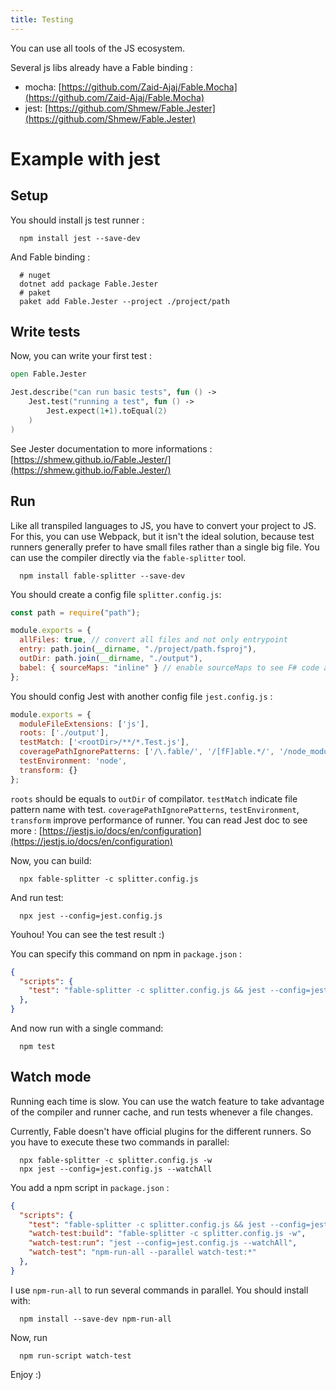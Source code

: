 ```yaml
---
title: Testing
---
```


You can use all tools of the JS ecosystem.

Several js libs already have a Fable binding :
- mocha: [https://github.com/Zaid-Ajaj/Fable.Mocha](https://github.com/Zaid-Ajaj/Fable.Mocha)
- jest: [https://github.com/Shmew/Fable.Jester](https://github.com/Shmew/Fable.Jester)

# Example with jest
## Setup
You should install js test runner :
```shell
  npm install jest --save-dev
```
And Fable binding :
```shell
  # nuget
  dotnet add package Fable.Jester
  # paket
  paket add Fable.Jester --project ./project/path
```

## Write tests
Now, you can write your first test :
```fsharp
open Fable.Jester

Jest.describe("can run basic tests", fun () ->
    Jest.test("running a test", fun () ->
        Jest.expect(1+1).toEqual(2)
    )
)
```
See Jester documentation to more informations : [https://shmew.github.io/Fable.Jester/](https://shmew.github.io/Fable.Jester/)

## Run
Like all transpiled languages to JS, you have to convert your project to JS.
For this, you can use Webpack, but it isn't the ideal solution, because test runners generally prefer to have small files rather than a single big file.
You can use the compiler directly via the `fable-splitter` tool.
```shell
  npm install fable-splitter --save-dev
```

You should create a config file `splitter.config.js`:
```js
const path = require("path");

module.exports = {
  allFiles: true, // convert all files and not only entrypoint
  entry: path.join(__dirname, "./project/path.fsproj"),
  outDir: path.join(__dirname, "./output"),
  babel: { sourceMaps: "inline" } // enable sourceMaps to see F# code and not generated js in test reports
};
```

You should config Jest with another config file `jest.config.js` :
```js
module.exports = {
  moduleFileExtensions: ['js'],
  roots: ['./output'],
  testMatch: ['<rootDir>/**/*.Test.js'],
  coveragePathIgnorePatterns: ['/\.fable/', '/[fF]able.*/', '/node_modules/'],
  testEnvironment: 'node',
  transform: {}
};
```
`roots` should be equals to `outDir` of compilator.
`testMatch` indicate file pattern name with test.
`coveragePathIgnorePatterns`, `testEnvironment`, `transform` improve performance of runner.
You can read Jest doc to see more : [https://jestjs.io/docs/en/configuration](https://jestjs.io/docs/en/configuration)

Now, you can build:
```shell
  npx fable-splitter -c splitter.config.js
```

And run test:
```shell
  npx jest --config=jest.config.js
```

Youhou! You can see the test result :)

You can specify this command on npm in `package.json` :
```json
{
  "scripts": {
    "test": "fable-splitter -c splitter.config.js && jest --config=jest.config.js",
  },
}
```
And now run with a single command:
```shell
  npm test
```

## Watch mode
Running each time is slow.
You can use the watch feature to take advantage of the compiler and runner cache, and run tests whenever a file changes.

Currently, Fable doesn't have official plugins for the different runners.
So you have to execute these two commands in parallel:
```shell
  npx fable-splitter -c splitter.config.js -w
  npx jest --config=jest.config.js --watchAll
```

You add a npm script in `package.json` :
```json
{
  "scripts": {
    "test": "fable-splitter -c splitter.config.js && jest --config=jest.config.js",
    "watch-test:build": "fable-splitter -c splitter.config.js -w",
    "watch-test:run": "jest --config=jest.config.js --watchAll",
    "watch-test": "npm-run-all --parallel watch-test:*"
  },
}
```
I use `npm-run-all` to run several commands in parallel. You should install with:
```shell
  npm install --save-dev npm-run-all
```

Now, run
```shell
  npm run-script watch-test
```

Enjoy :)
